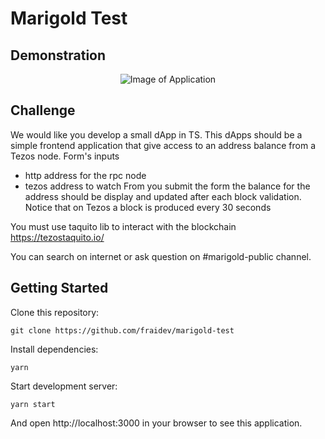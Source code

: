 # Marigold Test

## Demonstration
<p align="center" width="100%">
    <img alt="Image of Application" src="https://i.imgur.com/qU2sObv.png">
</p>

## Challenge
We would like you develop a small dApp in TS. 
This dApps should be a simple frontend application that give access to an address balance from a Tezos node.
Form's inputs
- http address for the rpc node
- tezos address to watch
From you submit the form the balance for the address should be display and updated after each block validation.
Notice that on Tezos a block is produced every 30 seconds

You must use taquito lib to interact with the blockchain https://tezostaquito.io/

You can search on internet or ask question on #marigold-public channel.

## Getting Started
Clone this repository:

```
git clone https://github.com/fraidev/marigold-test
```

Install dependencies:

```
yarn
```

Start development server:

```
yarn start
```

And open http://localhost:3000 in your browser to see this application.
